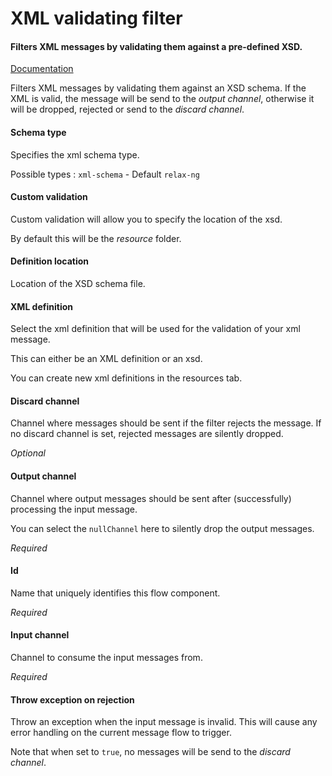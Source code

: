 # XML validating filter
#### Filters XML messages by validating them against a pre-defined XSD.
<a href="http://docs.spring.io/spring-integration/docs/2.1.x/reference/html/xml.html#xml-validating-filter" target="_blank">Documentation</a>

Filters XML messages by validating them against an XSD schema. If the XML is valid, the message will be send to the <i>output channel</i>, otherwise it will be dropped, rejected or send to the <i>discard channel</i>.

#### Schema type
Specifies the xml schema type.

Possible types :
<code>xml-schema</code> - Default
<code>relax-ng</code>

#### Custom validation
Custom validation will allow you to specify the location of the xsd. 

By default this will be the <i>resource</i> folder.

#### Definition location
Location of the XSD schema file.

#### XML definition
Select the xml definition that will be used for the validation of your xml message.

This can either be an XML definition or an xsd.

You can create new xml definitions in the resources tab.

#### Discard channel
Channel where messages should be sent if the filter rejects the message. If no discard channel is set, rejected messages are silently dropped.

<i>Optional</i>

#### Output channel
Channel where output messages should be sent after (successfully) processing the input message.

You can select the <code>nullChannel</code> here to silently drop the output messages.

<i>Required</i>

#### Id
Name that uniquely identifies this flow component.

<i>Required</i>

#### Input channel
Channel to consume the input messages from.

<i>Required</i>

#### Throw exception on rejection
Throw an exception when the input message is invalid. This will cause any error handling on the current message flow to trigger.

Note that when set to <code>true</code>, no messages will be send to the <i>discard channel</i>.

